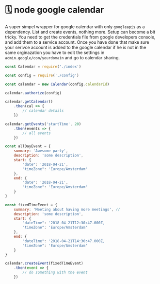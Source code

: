 # 🗓 node google calendar
A super simpel wrapper for google calendar with only `googleapis` as a dependency. List and create events, nothing more. Setup can become a bit tricky.
You need to get the credentials file from google developers console, and add them to a service account. Once you have done that make sure your serivce account is added to the
google calendar if he is not in the same orginazation you have to edit the settings in `admin.google/com/yourdomain` and go to calendar sharing. 

```javascript
const Calendar = require('./index')

const config = require('./config')

const calendar = new Calendar(config.calendarId)

calendar.authorize(config)

calendar.getCalendar()
    .then(cal => {
        // calendar details
    })

calendar.getEvents('startTime', 20)
    .then(events => {
        // all events
    })

const allDayEvent = {
    summary: 'Awesome party',
    description: 'some description',
    start: {
        "date": '2018-04-21',
        "timeZone": 'Europe/Amsterdam'
    },
    end: {
        "date": '2018-04-21',
        "timeZone": 'Europe/Amsterdam'
    }
}

const fixedTimeEvent = {
    summary: 'Meeting about having more meetings', // 
    description: 'some description',
    start: {
        "dateTime": '2018-04-21T12:30:47.000Z,
        "timeZone": 'Europe/Amsterdam'
    },
    end: {
        "dateTime": '2018-04-21T14:30:47.000Z,
        "timeZone": 'Europe/Amsterdam'
    }
}

calendar.createEvent(fixedTimeEvent)
    .then(event => {
        // do something with the event
    })
```
